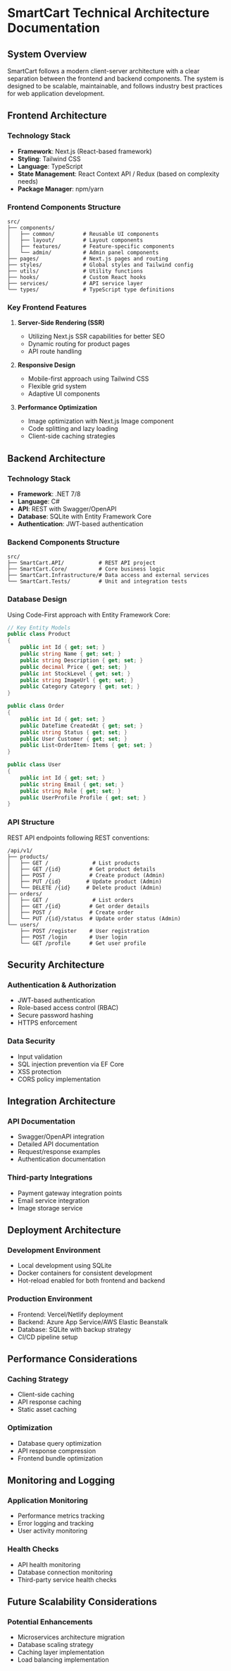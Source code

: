 # SmartCart Technical Architecture Documentation

## System Overview
SmartCart follows a modern client-server architecture with a clear separation between the frontend and backend components. The system is designed to be scalable, maintainable, and follows industry best practices for web application development.

## Frontend Architecture

### Technology Stack
- **Framework**: Next.js (React-based framework)
- **Styling**: Tailwind CSS
- **Language**: TypeScript
- **State Management**: React Context API / Redux (based on complexity needs)
- **Package Manager**: npm/yarn

### Frontend Components Structure
```
src/
├── components/
│   ├── common/         # Reusable UI components
│   ├── layout/         # Layout components
│   ├── features/       # Feature-specific components
│   └── admin/          # Admin panel components
├── pages/              # Next.js pages and routing
├── styles/             # Global styles and Tailwind config
├── utils/              # Utility functions
├── hooks/              # Custom React hooks
├── services/           # API service layer
└── types/              # TypeScript type definitions
```

### Key Frontend Features
1. **Server-Side Rendering (SSR)**
   - Utilizing Next.js SSR capabilities for better SEO
   - Dynamic routing for product pages
   - API route handling

2. **Responsive Design**
   - Mobile-first approach using Tailwind CSS
   - Flexible grid system
   - Adaptive UI components

3. **Performance Optimization**
   - Image optimization with Next.js Image component
   - Code splitting and lazy loading
   - Client-side caching strategies

## Backend Architecture

### Technology Stack
- **Framework**: .NET 7/8
- **Language**: C#
- **API**: REST with Swagger/OpenAPI
- **Database**: SQLite with Entity Framework Core
- **Authentication**: JWT-based authentication

### Backend Components Structure
```
src/
├── SmartCart.API/           # REST API project
├── SmartCart.Core/          # Core business logic
├── SmartCart.Infrastructure/# Data access and external services
└── SmartCart.Tests/         # Unit and integration tests
```

### Database Design
Using Code-First approach with Entity Framework Core:

```csharp
// Key Entity Models
public class Product
{
    public int Id { get; set; }
    public string Name { get; set; }
    public string Description { get; set; }
    public decimal Price { get; set; }
    public int StockLevel { get; set; }
    public string ImageUrl { get; set; }
    public Category Category { get; set; }
}

public class Order
{
    public int Id { get; set; }
    public DateTime CreatedAt { get; set; }
    public string Status { get; set; }
    public User Customer { get; set; }
    public List<OrderItem> Items { get; set; }
}

public class User
{
    public int Id { get; set; }
    public string Email { get; set; }
    public string Role { get; set; }
    public UserProfile Profile { get; set; }
}
```

### API Structure
REST API endpoints following REST conventions:

```
/api/v1/
├── products/
│   ├── GET /              # List products
│   ├── GET /{id}         # Get product details
│   ├── POST /            # Create product (Admin)
│   ├── PUT /{id}        # Update product (Admin)
│   └── DELETE /{id}     # Delete product (Admin)
├── orders/
│   ├── GET /              # List orders
│   ├── GET /{id}         # Get order details
│   ├── POST /            # Create order
│   └── PUT /{id}/status  # Update order status (Admin)
└── users/
    ├── POST /register    # User registration
    ├── POST /login       # User login
    └── GET /profile      # Get user profile
```

## Security Architecture

### Authentication & Authorization
- JWT-based authentication
- Role-based access control (RBAC)
- Secure password hashing
- HTTPS enforcement

### Data Security
- Input validation
- SQL injection prevention via EF Core
- XSS protection
- CORS policy implementation

## Integration Architecture

### API Documentation
- Swagger/OpenAPI integration
- Detailed API documentation
- Request/response examples
- Authentication documentation

### Third-party Integrations
- Payment gateway integration points
- Email service integration
- Image storage service

## Deployment Architecture

### Development Environment
- Local development using SQLite
- Docker containers for consistent development
- Hot-reload enabled for both frontend and backend

### Production Environment
- Frontend: Vercel/Netlify deployment
- Backend: Azure App Service/AWS Elastic Beanstalk
- Database: SQLite with backup strategy
- CI/CD pipeline setup

## Performance Considerations

### Caching Strategy
- Client-side caching
- API response caching
- Static asset caching

### Optimization
- Database query optimization
- API response compression
- Frontend bundle optimization

## Monitoring and Logging

### Application Monitoring
- Performance metrics tracking
- Error logging and tracking
- User activity monitoring

### Health Checks
- API health monitoring
- Database connection monitoring
- Third-party service health checks

## Future Scalability Considerations

### Potential Enhancements
- Microservices architecture migration
- Database scaling strategy
- Caching layer implementation
- Load balancing implementation 